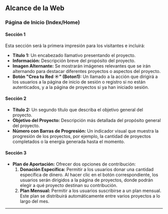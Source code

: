 ## Alcance de la Web

### Página de Inicio (Index/Home)

#### Sección 1

Esta sección será la primera impresión para los visitantes e incluirá:

- **Título 1:** Un encabezado llamativo presentando el proyecto.
- **Información:** Descripción breve del propósito del proyecto.
- **Imagen Alternante:** Se mostrarán imágenes relevantes que se irán alternando para destacar diferentes proyectos o aspectos del proyecto.
- **Botón "Crea tu Red ☀" (Boton1):** Un llamado a la acción que dirigirá a los usuarios a la página de inicio de sesión o registro si no están autenticados, y a la página de proyectos si ya han iniciado sesión.

#### Sección 2

- **Título 2:** Un segundo título que describa el objetivo general del proyecto.
- **Objetivo del Proyecto:** Descripción más detallada del propósito general del proyecto.
- **Número con Barras de Progresión:** Un indicador visual que muestra la progresión de los proyectos, por ejemplo, la cantidad de proyectos completados o la energía generada hasta el momento.

#### Sección 3

- **Plan de Aportación:** Ofrecer dos opciones de contribución:
  1. **Donación Específica:** Permitir a los usuarios donar una cantidad específica de dinero. Al hacer clic en el botón correspondiente, los usuarios serán dirigidos a la página de proyectos, donde podrán elegir a qué proyecto destinan su contribución.
  2. **Plan Mensual:** Permitir a los usuarios suscribirse a un plan mensual. Este plan se distribuirá automáticamente entre varios proyectos a lo largo del mes.

---
